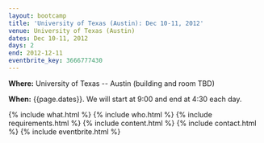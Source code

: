 ```yaml
---
layout: bootcamp
title: 'University of Texas (Austin): Dec 10-11, 2012'
venue: University of Texas (Austin)
dates: Dec 10-11, 2012
days: 2
end: 2012-12-11
eventbrite_key: 3666777430
---
```

**Where:** University of Texas -- Austin (building and room TBD)

**When:** {{page.dates}}. We will start at 9:00 and end at 4:30 each day.

{% include what.html %}
{% include who.html %}
{% include requirements.html %}
{% include content.html %}
{% include contact.html %}
{% include eventbrite.html %}
